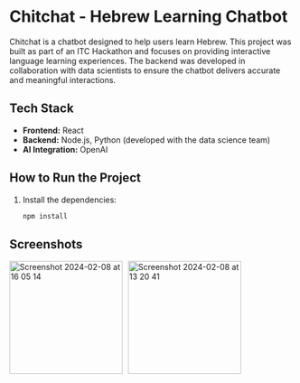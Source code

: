 # Chitchat - Hebrew Learning Chatbot

Chitchat is a chatbot designed to help users learn Hebrew. This project was built as part of an ITC Hackathon and focuses on providing interactive language learning experiences. The backend was developed in collaboration with data scientists to ensure the chatbot delivers accurate and meaningful interactions.

## Tech Stack

- **Frontend:** React
- **Backend:** Node.js, Python (developed with the data science team)
- **AI Integration:** OpenAI

## How to Run the Project

1. Install the dependencies:
   ```bash
   npm install

## Screenshots

<div style="display: flex; gap: 10px;">
  <img width="auto" height="200" alt="Screenshot 2024-02-08 at 16 05 14" src="https://github.com/marieslo/front-end/assets/110108878/b3818bc3-795e-43e3-b799-81a30506783e">
  <img width="auto" height="200" alt="Screenshot 2024-02-08 at 13 20 41" src="https://github.com/marieslo/front-end/assets/110108878/c936e880-bcb1-4df0-abb5-d5dccd7f7153">
</div>

